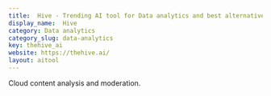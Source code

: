```yaml
---
title:  Hive - Trending AI tool for Data analytics and best alternatives
display_name:  Hive
category: Data analytics
category_slug: data-analytics
key: thehive_ai
website: https://thehive.ai/
layout: aitool
---
```


Cloud content analysis and moderation.
